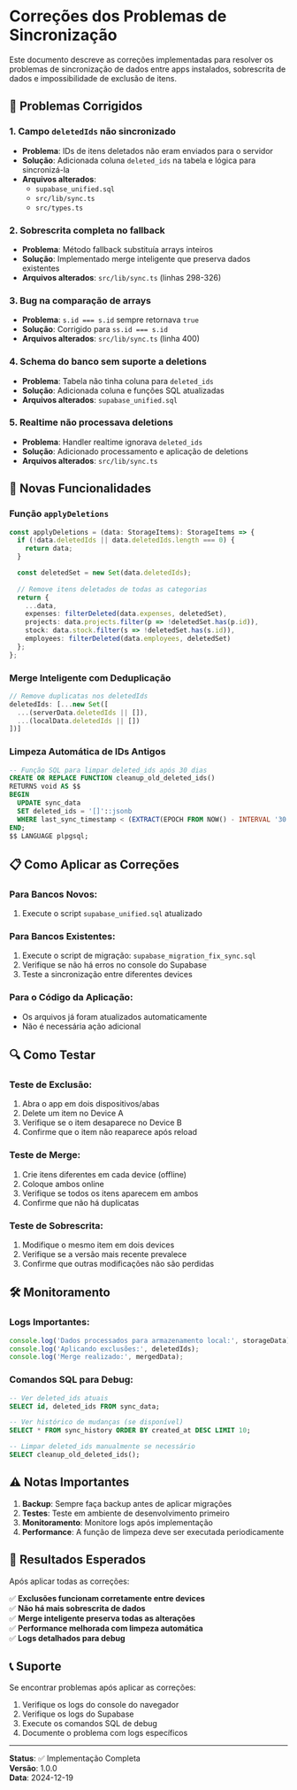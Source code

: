 # Correções dos Problemas de Sincronização

Este documento descreve as correções implementadas para resolver os problemas de sincronização de dados entre apps instalados, sobrescrita de dados e impossibilidade de exclusão de itens.

## 🔧 Problemas Corrigidos

### 1. **Campo `deletedIds` não sincronizado**
- **Problema**: IDs de itens deletados não eram enviados para o servidor
- **Solução**: Adicionada coluna `deleted_ids` na tabela e lógica para sincronizá-la
- **Arquivos alterados**: 
  - `supabase_unified.sql`
  - `src/lib/sync.ts`
  - `src/types.ts`

### 2. **Sobrescrita completa no fallback**
- **Problema**: Método fallback substituía arrays inteiros
- **Solução**: Implementado merge inteligente que preserva dados existentes
- **Arquivos alterados**: `src/lib/sync.ts` (linhas 298-326)

### 3. **Bug na comparação de arrays**
- **Problema**: `s.id === s.id` sempre retornava `true`
- **Solução**: Corrigido para `ss.id === s.id`
- **Arquivos alterados**: `src/lib/sync.ts` (linha 400)

### 4. **Schema do banco sem suporte a deletions**
- **Problema**: Tabela não tinha coluna para `deleted_ids`
- **Solução**: Adicionada coluna e funções SQL atualizadas
- **Arquivos alterados**: `supabase_unified.sql`

### 5. **Realtime não processava deletions**
- **Problema**: Handler realtime ignorava `deleted_ids`
- **Solução**: Adicionado processamento e aplicação de deletions
- **Arquivos alterados**: `src/lib/sync.ts`

## 🚀 Novas Funcionalidades

### **Função `applyDeletions`**
```typescript
const applyDeletions = (data: StorageItems): StorageItems => {
  if (!data.deletedIds || data.deletedIds.length === 0) {
    return data;
  }

  const deletedSet = new Set(data.deletedIds);
  
  // Remove itens deletados de todas as categorias
  return {
    ...data,
    expenses: filterDeleted(data.expenses, deletedSet),
    projects: data.projects.filter(p => !deletedSet.has(p.id)),
    stock: data.stock.filter(s => !deletedSet.has(s.id)),
    employees: filterDeleted(data.employees, deletedSet)
  };
};
```

### **Merge Inteligente com Deduplicação**
```typescript
// Remove duplicatas nos deletedIds
deletedIds: [...new Set([
  ...(serverData.deletedIds || []), 
  ...(localData.deletedIds || [])
])]
```

### **Limpeza Automática de IDs Antigos**
```sql
-- Função SQL para limpar deleted_ids após 30 dias
CREATE OR REPLACE FUNCTION cleanup_old_deleted_ids()
RETURNS void AS $$
BEGIN
  UPDATE sync_data 
  SET deleted_ids = '[]'::jsonb
  WHERE last_sync_timestamp < (EXTRACT(EPOCH FROM NOW() - INTERVAL '30 days') * 1000)::BIGINT;
END;
$$ LANGUAGE plpgsql;
```

## 📋 Como Aplicar as Correções

### Para Bancos Novos:
1. Execute o script `supabase_unified.sql` atualizado

### Para Bancos Existentes:
1. Execute o script de migração: `supabase_migration_fix_sync.sql`
2. Verifique se não há erros no console do Supabase
3. Teste a sincronização entre diferentes devices

### Para o Código da Aplicação:
- Os arquivos já foram atualizados automaticamente
- Não é necessária ação adicional

## 🔍 Como Testar

### Teste de Exclusão:
1. Abra o app em dois dispositivos/abas
2. Delete um item no Device A
3. Verifique se o item desaparece no Device B
4. Confirme que o item não reaparece após reload

### Teste de Merge:
1. Crie itens diferentes em cada device (offline)
2. Coloque ambos online
3. Verifique se todos os itens aparecem em ambos
4. Confirme que não há duplicatas

### Teste de Sobrescrita:
1. Modifique o mesmo item em dois devices
2. Verifique se a versão mais recente prevalece
3. Confirme que outras modificações não são perdidas

## 🛠️ Monitoramento

### Logs Importantes:
```javascript
console.log('Dados processados para armazenamento local:', storageData);
console.log('Aplicando exclusões:', deletedIds);
console.log('Merge realizado:', mergedData);
```

### Comandos SQL para Debug:
```sql
-- Ver deleted_ids atuais
SELECT id, deleted_ids FROM sync_data;

-- Ver histórico de mudanças (se disponível)
SELECT * FROM sync_history ORDER BY created_at DESC LIMIT 10;

-- Limpar deleted_ids manualmente se necessário
SELECT cleanup_old_deleted_ids();
```

## ⚠️ Notas Importantes

1. **Backup**: Sempre faça backup antes de aplicar migrações
2. **Testes**: Teste em ambiente de desenvolvimento primeiro
3. **Monitoramento**: Monitore logs após implementação
4. **Performance**: A função de limpeza deve ser executada periodicamente

## 🎯 Resultados Esperados

Após aplicar todas as correções:

✅ **Exclusões funcionam corretamente entre devices**  
✅ **Não há mais sobrescrita de dados**  
✅ **Merge inteligente preserva todas as alterações**  
✅ **Performance melhorada com limpeza automática**  
✅ **Logs detalhados para debug**  

## 📞 Suporte

Se encontrar problemas após aplicar as correções:

1. Verifique os logs do console do navegador
2. Verifique os logs do Supabase
3. Execute os comandos SQL de debug
4. Documente o problema com logs específicos

---

**Status**: ✅ Implementação Completa  
**Versão**: 1.0.0  
**Data**: 2024-12-19
